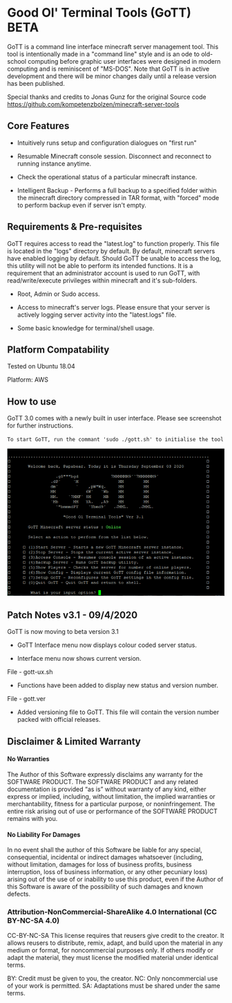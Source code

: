 # Good Ol' Terminal Tools (GoTT) BETA

GoTT is a command line interface minecraft server management tool. This tool is intentionally made in a "command line" style and is an ode to old-school computing before graphic user interfaces were designed in modern computing and is reminiscent of "MS-DOS". Note that GoTT is in active development and there will be minor changes daily until a release version has been published. 

Special thanks and credits to Jonas Gunz for the original Source code https://github.com/kompetenzbolzen/minecraft-server-tools   

## Core Features

* Intuitively runs setup and configuration dialogues on "first run"

* Resumable Minecraft console session. Disconnect and reconnect to running instance anytime. 

* Check the operational status of a particular minecraft instance. 

* Intelligent Backup - Performs a full backup to a specified folder within the minecraft directory compressed in TAR format, with "forced" mode to perform backup even if server isn't empty.


## Requirements & Pre-requisites

GoTT requires access to read the "latest.log" to function properly. This file is located in the "logs" directory by default. By default, minecraft servers have enabled logging by default. Should GoTT be unable to access the log, this utility will not be able to perform its intended functions. It is a requirement that an administrator account is used to run GoTT, with read/write/execute privileges within minecraft and it's sub-folders.

* Root, Admin or Sudo access.

* Access to minecraft's server logs. Please ensure that your server is actively logging server activity into the "latest.logs" file. 

* Some basic knowledge for terminal/shell usage.


## Platform Compatability
Tested on Ubuntu 18.04

Platform: AWS

## How to use

GoTT 3.0 comes with a newly built in user interface. Please see screenshot for further instructions. 

`To start GoTT, run the commant 'sudo ./gott.sh' to initialise the tool`

![Image of Howtouse](https://github.com/ordz-404/good-ol-terminal-tools/blob/master/images/howtouse-small.png)

## Patch Notes v3.1 - 09/4/2020

GoTT is now moving to beta version 3.1

* GoTT Interface menu now displays colour coded server status.

* Interface menu now shows current version. 

File - gott-ux.sh

* Functions have been added to display new status and version number. 

File - gott.ver

* Added versioning file to GoTT. This file will contain the version number packed with official releases.

## Disclaimer & Limited Warranty

#### No Warranties
The Author of this Software expressly disclaims any warranty for the SOFTWARE PRODUCT. The SOFTWARE PRODUCT and any related documentation is provided “as is” without warranty of any kind, either express or implied, including, without limitation, the implied warranties or merchantability, fitness for a particular purpose, or noninfringement. The entire risk arising out of use or performance of the SOFTWARE PRODUCT remains with you.

#### No Liability For Damages
In no event shall the author of this Software be liable for any special, consequential, incidental or indirect damages whatsoever (including, without limitation, damages for loss of business profits, business interruption, loss of business information, or any other pecuniary loss) arising out of the use of or inability to use this product, even if the Author of this Software is aware of the possibility of such damages and known defects.

### Attribution-NonCommercial-ShareAlike 4.0 International (CC BY-NC-SA 4.0)
CC-BY-NC-SA This license requires that reusers give credit to the creator. It allows reusers to distribute, remix, adapt, and build upon the material in any medium or format, for noncommercial purposes only. If others modify or adapt the material, they must license the modified material under identical terms.

BY: Credit must be given to you, the creator.
NC: Only noncommercial use of your work is permitted.
SA: Adaptations must be shared under the same terms.
